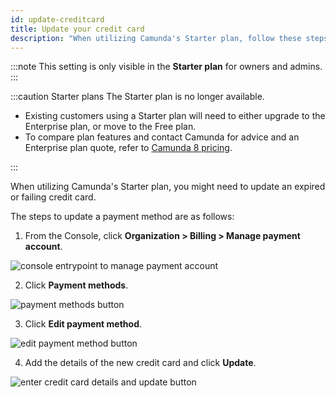 ```yaml
---
id: update-creditcard
title: Update your credit card
description: "When utilizing Camunda's Starter plan, follow these steps to update an expired or failing credit card."
---
```


:::note
This setting is only visible in the **Starter plan** for owners and admins.
:::

:::caution Starter plans
The Starter plan is no longer available. 

- Existing customers using a Starter plan will need to either upgrade to the Enterprise plan, or move to the Free plan. 
- To compare plan features and contact Camunda for advice and an Enterprise plan quote, refer to [Camunda 8 pricing](https://camunda.com/pricing/?utm_source=docs.camunda.io&utm_medium=referral).

:::

When utilizing Camunda's Starter plan, you might need to update an expired or failing credit card.

The steps to update a payment method are as follows:

1. From the Console, click **Organization > Billing > Manage payment account**.

![console entrypoint to manage payment account](./img/cc-entrypoint.png)

2. Click **Payment methods**.

![payment methods button](./img/cc-manage.png)

3. Click **Edit payment method**.

![edit payment method button](./img/cc-ending.png)

4. Add the details of the new credit card and click **Update**.

![enter credit card details and update button](./img/cc-enter.png)
